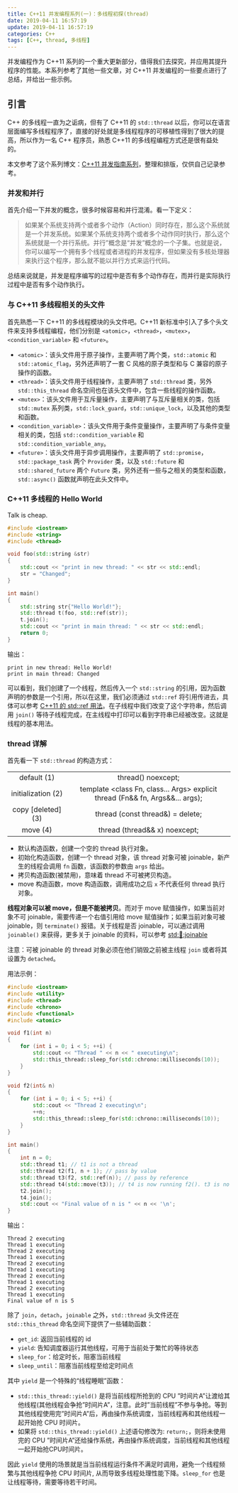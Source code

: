 ```yaml
---
title: C++11 并发编程系列(一)：多线程初探(thread)
date: 2019-04-11 16:57:19
update: 2019-04-11 16:57:19
categories: C++
tags: [C++, thread, 多线程]
---
```


并发编程作为 C++11 系列的一个重大更新部分，值得我们去探究，并应用其提升程序的性能。本系列参考了其他一些文章，对 C++11 并发编程的一些要点进行了总结，并给出一些示例。

<!-- more -->

## 引言

C++ 的多线程一直为之诟病，但有了 C++11 的 `std::thread` 以后，你可以在语言层面编写多线程程序了，直接的好处就是多线程程序的可移植性得到了很大的提高，所以作为一名 C++ 程序员，熟悉 C++11 的多线程编程方式还是很有益处的。

本文参考了这个系列博文：[C++11 并发指南系列](https://www.cnblogs.com/haippy/p/3284540.html)，整理和排版，仅供自己记录参考。

### 并发和并行

首先介绍一下并发的概念，很多时候容易和并行混淆。看一下定义：

> 如果某个系统支持两个或者多个动作（Action）同时存在，那么这个系统就是一个并发系统。如果某个系统支持两个或者多个动作同时执行，那么这个系统就是一个并行系统。并行”概念是“并发”概念的一个子集。也就是说，你可以编写一个拥有多个线程或者进程的并发程序，但如果没有多核处理器来执行这个程序，那么就不能以并行方式来运行代码。

总结来说就是，并发是程序编写的过程中是否有多个动作存在，而并行是实际执行过程中是否有多个动作执行。

### 与 C++11 多线程相关的头文件

首先熟悉一下 C++11 的多线程模块的头文件吧。C++11 新标准中引入了多个头文件来支持多线程编程，他们分别是 `<atomic>`，`<thread>`，`<mutex>`，`<condition_variable>` 和 `<future>`。

* `<atomic>`：该头文件用于原子操作，主要声明了两个类，`std::atomic` 和 `std::atomic_flag`，另外还声明了一套 C 风格的原子类型和与 C 兼容的原子操作的函数。
* `<thread>`：该头文件用于线程操作，主要声明了 `std::thread` 类，另外 `std::this_thread` 命名空间也在该头文件中，包含一些线程的操作函数。
* `<mutex>`：该头文件用于互斥量操作，主要声明了与互斥量相关的类，包括 `std::mutex` 系列类，`std::lock_guard`，`std::unique_lock`，以及其他的类型和函数。
* `<condition_variable>`：该头文件用于条件变量操作，主要声明了与条件变量相关的类，包括 `std::condition_variable` 和 `std::condition_variable_any`。
* `<future>`：该头文件用于异步调用操作，主要声明了 `std::promise`，`std::package_task` 两个 `Provider` 类，以及 `std::future` 和 `std::shared_future` 两个 `Future` 类，另外还有一些与之相关的类型和函数，`std::async()` 函数就声明在此头文件中。

### C++11 多线程的 Hello World

Talk is cheap.

```c++
#include <iostream>
#include <string>
#include <thread>

void foo(std::string &str)
{
    std::cout << "print in new thread: " << str << std::endl;
    str = "Changed";
}

int main()
{
    std::string str{"Hello World!"};
    std::thread t(foo, std::ref(str));
    t.join();
    std::cout << "print in main thread: " << str << std::endl;
    return 0;
}
```

输出：
```
print in new thread: Hello World!
print in main thread: Changed
```

可以看到，我们创建了一个线程，然后传入一个 `std::string` 的引用，因为函数声明的参数是一个引用，所以在这里，我们必须通过 `std::ref` 将引用传进去，具体可以参考 [C++11 的 std::ref 用法](https://murphypei.github.io/blog/2019/04/cpp-std-ref.html)。在子线程中我们改变了这个字符串，然后调用 `join()` 等待子线程完成，在主线程中打印可以看到字符串已经被改变。这就是线程的基本用法。

### thread 详解

首先看一下 `std::thread` 的构造方式：

| | |
| :--: | :--: |
| default (1) | thread() noexcept; |
| initialization (2) | template <class Fn, class... Args> explicit thread (Fn&& fn, Args&&... args); |
| copy [deleted] (3) | thread (const thread&) = delete; |
| move (4) | thread (thread&& x) noexcept; |

* 默认构造函数，创建一个空的 thread 执行对象。
* 初始化构造函数，创建一个 thread 对象，该 thread 对象可被 joinable，新产生的线程会调用 `fn` 函数，该函数的参数由 `args` 给出。
* 拷贝构造函数(被禁用)，意味着 thread 不可被拷贝构造。
* move 构造函数，move 构造函数，调用成功之后 `x` 不代表任何 thread 执行对象。

**线程对象可以被 move，但是不能被拷贝**。而对于 move 赋值操作，如果当前对象不可 joinable，需要传递一个右值引用给 move 赋值操作；如果当前对象可被 joinable，则 `terminate()` 报错。关于线程是否 joinable，可以通过调用 `joinable()` 来获得，更多关于 joinable 的资料，可以参考 [std::thread::joinable](http://www.cplusplus.com/reference/thread/thread/joinable/)

注意：可被 joinable 的 thread 对象必须在他们销毁之前被主线程 `join` 或者将其设置为 `detached`。

用法示例：

```c++
#include <iostream>
#include <utility>
#include <thread>
#include <chrono>
#include <functional>
#include <atomic>

void f1(int n)
{
    for (int i = 0; i < 5; ++i) {
        std::cout << "Thread " << n << " executing\n";
        std::this_thread::sleep_for(std::chrono::milliseconds(10));
    }
}

void f2(int& n)
{
    for (int i = 0; i < 5; ++i) {
        std::cout << "Thread 2 executing\n";
        ++n;
        std::this_thread::sleep_for(std::chrono::milliseconds(10));
    }
}

int main()
{
    int n = 0;
    std::thread t1; // t1 is not a thread
    std::thread t2(f1, n + 1); // pass by value
    std::thread t3(f2, std::ref(n)); // pass by reference
    std::thread t4(std::move(t3)); // t4 is now running f2(). t3 is no longer a thread
    t2.join();
    t4.join();
    std::cout << "Final value of n is " << n << '\n';
}
```

输出：
```
Thread 2 executing
Thread 1 executing
Thread 2 executing
Thread 1 executing
Thread 2 executing
Thread 1 executing
Thread 2 executing
Thread 1 executing
Thread 2 executing
Thread 1 executing
Final value of n is 5
```

除了 `join`，`detach`，`joinable` 之外，`std::thread` 头文件还在 `std::this_thread` 命名空间下提供了一些辅助函数：

* `get_id`: 返回当前线程的 id
* `yield`: 告知调度器运行其他线程，可用于当前处于繁忙的等待状态
* `sleep_for`：给定时长，阻塞当前线程
* `sleep_until`：阻塞当前线程至给定时间点

其中 `yield` 是一个特殊的“线程睡眠”函数：

* `std::this_thread::yield()` 是将当前线程所抢到的 CPU ”时间片A”让渡给其他线程(其他线程会争抢”时间片A”，注意。此时”当前线程”不参与争抢。等到其他线程使用完”时间片A”后，再由操作系统调度，当前线程再和其他线程一起开始抢 CPU 时间片。
* 如果将 `std::this_thread::yield()` 上述语句修改为: `return;`，则将未使用完的 CPU ”时间片A”还给操作系统，再由操作系统调度，当前线程和其他线程一起开始抢CPU时间片。

因此 `yield` 使用的场景就是当当前线程运行条件不满足时调用，避免一个线程频繁与其他线程争抢 CPU 时间片, 从而导致多线程处理性能下降。`sleep_for` 也是让线程等待，需要等待若干时间。
